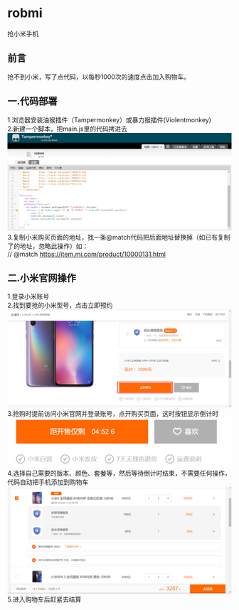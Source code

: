 # robmi
抢小米手机

## 前言
抢不到小米，写了点代码，以每秒1000次的速度点击加入购物车。

## 一.代码部署
1.浏览器安装油猴插件（Tampermonkey）或暴力猴插件(Violentmonkey)<br>
2.新建一个脚本，把main.js里的代码拷进去<br>
![代码](img/code.png)<br>
3.复制小米购买页面的地址，找一条@match代码把后面地址替换掉（如已有复制了的地址，忽略此操作）如：<br>
// @match        https://item.mi.com/product/10000131.html

## 二.小米官网操作
1.登录小米账号<br>
2.找到要抢的小米型号，点击立即预约<br>
![预约](img/subscribe.png)
3.抢购时提前访问小米官网并登录账号，点开购买页面，这时按钮显示倒计时<br>
![购物车](img/countdown.png)
4.选择自己需要的版本、颜色、套餐等，然后等待倒计时结束，不需要任何操作，代码自动把手机添加到购物车<br>
![购物车](img/cart.png)
5.进入购物车后赶紧去结算
